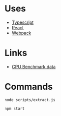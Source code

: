Uses
====

* [Typescript](https://www.typescriptlang.org/)
* [React](https://facebook.github.io/react/)
* [Webpack](https://webpack.github.io/)

Links
=====
* [CPU Benchmark data](https://www.cpubenchmark.net/CPU_mega_page.html)

Commands
========

    node scripts/extract.js

    npm start
